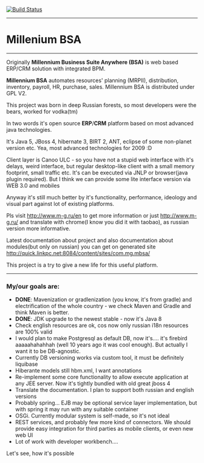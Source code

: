 [![Build Status](https://quick.linkpc.net/ci/job/MBSA.Build/badge/icon)](https://quick.linkpc.net/ci/job/MBSA.Build)

---
# Millenium BSA
---
Originally **Millennium Business Suite Anywhere (BSA)** is web based ERP/CRM solution with integrated BPM.

**Millennium BSA** automates resources' planning (MRPII), distribution, inventory, payroll, HR, purchase, sales. Millennium BSA is distributed under GPL V2.

This project was born in deep Russian forests, so most developers were the bears, worked for vodka(tm)

In two words it's open source **ERP**/**CRM** platform based on most advanced java technologies.

It's Java 5, JBoss 4, hibernate 3, BIRT 2, ANT, eclipse of some non-planet version etc. Yea, most advanced technologies for 2009 :D

Client layer is Canoo ULC - so you have not a stupid web interface with it's delays, weird interface, but regular desktop-like client with a small memory footprint, small traffic etc. It's can be executed via JNLP or browser(java plugin required). But I think we can provide some lite interface version via WEB 3.0 and mobiles

Anyway it's still much better by it's functionality, performance, ideology and visual part against lot of existing platforms.

Pls visit http://www.m-g.ru/en to get more information
or just http://www.m-g.ru/ and translate with chrome(I know you did it with taobao), as russian version more informative.

Latest documentation about project and also documentation about modules(but only on russian) you can get on generated site http://quick.linkpc.net:8084/content/sites/com.mg.mbsa/

This project is a try to give a new life for this useful platform.

---
### My/our goals are:
- **DONE**: Mavenization or gradlenization (you know, it's from gradle) and electrification of the whole country - we check Maven and Gradle and think Maven is better.
- **DONE**: JDK upgrade to the newest stable - now it's Java 8
- Check english resources are ok, cos now only russian i18n resources are 100% valid
- I would plan to make Postgresql as default DB, now it's.... it's firebird aaaaahahahhah (well 10 years ago it was cool enough). But actually I want it to be DB-agnostic.
- Currently DB versioning works via custom tool, it must be definitely liquibase
- Hiberante models still hbm.xml, I want annotations
- Re-implement some core functionality to allow execute application at any JEE server. Now it's tightly bundled with old great jboss 4
- Translate the documentation. I plan to support both russian and english versions
- Probably spring... EJB may be optional service layer implementation, but with spring it may run with any suitable container
- OSGi. Currently modular system is self-made, so it's not ideal
- REST services, and probably few more kind of connectors. We should provide easy integration for third parties as mobile clients, or even new web UI
- Lot of work with developer workbench....

Let's see, how it's possible
